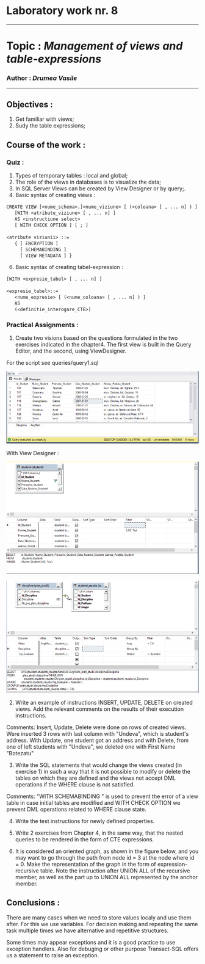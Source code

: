 # Laboratory work nr. 8
-----
# Topic : *Management of views and table-expressions*
### Author : *Drumea Vasile*
-----
## Objectives :
1. Get familiar with views;
2. Sudy the table expressions; 

## Course of the work :
### Quiz :

1. Types of temporary tables : local and global;
2. The role of the views in databases is to visualize the data;
3. In SQL Server Views can be created by View Designer or by query;.
5. Basic syntax of creating views : 

```
CREATE VIEW [<nume_schema>.]<nume_viziune> [ (<coloana> [ , ... n] ) ]
   [WITH <atribute_viziune> [ , ... n] ]
   AS <instructiune select>
   [ WITH CHECK OPTION ] [ ; ]
   
<atribute viziunii> ::=
   { [ ENCRYPTION ]
     [ SCHEMABINDING ]
     [ VIEW METADATA ] }
```

6. Basic syntax of creating tabel-expression :

```
[WITH <expresie_tabel> [ , ... n] ]
   
<expresie_tabel>::=
   <nume_expresie> [ (<nume_coloana> [ , ... n] ) ]
   AS
   (<definitie_interogare_CTE>)
```

### Practical Assignments :
1. Create two visions based on the questions formulated in the two exercises indicated in the chapter4. The first view is built in the Query Editor, and the second, using ViewDesigner.

For the script see queries/query1.sql

![](images/Capture1.PNG)

With View Designer : 

![](images/Capture3.PNG)

![](images/Capture2.PNG)

2. Write an example of instructions INSERT, UPDATE, DELETE on created views. Add the relevant comments on the results of their execution instructions.

Comments: Insert, Update, Delete were done on rows of created views. Were inserted 3 rows with last column with "Undeva", which is student's address. With Update, one student got an address and with Delete, from one of left students with "Undeva", we deleted one with First Name "Botezatu"

3. Write the SQL statements that would change the views created (in exercise 1) in such a way that it is not possible to modify or delete the tables on which they are defined and the views not accept DML operations if the WHERE clause is not satisfied.

Comments: "WITH SCHEMABINDING " is used to prevent the error of a view table in case initial tables are modified and WITH CHECK OPTION we prevent DML operations related to WHERE clause state.

4. Write the test instructions for newly defined properties.

5. Write 2 exercises from Chapter 4, in the same way, that the nested queries to be rendered in the form of CTE expressions.

6. It is considered an oriented graph, as shown in the figure below, and you may want to go through the path from node id = 3 at the node where id = 0. Make the representation of the graph in the form of expression-recursive table. Note the instruction after UNION ALL of the recursive member, as well as the part up to UNION ALL represented by the anchor member.


## Conclusions : 

   There are many cases when we need to store values localy and use them after. For this we use variables. For decision making and repeating the same task multiple times we have alternative and repetitive structures. 
   
   Some times may appear exceptions and it is a good practice to use exception handlers. Also for debuging or other purpose Transact-SQL offers us a statement to raise an exception.
